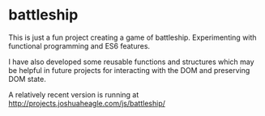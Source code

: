 # battleship
This is just a fun project creating a game of battleship. Experimenting with functional programming and ES6 features.

I have also developed some reusable functions and structures which may be helpful in future projects for interacting with the DOM and preserving DOM state.

A relatively recent version is running at http://projects.joshuaheagle.com/js/battleship/
